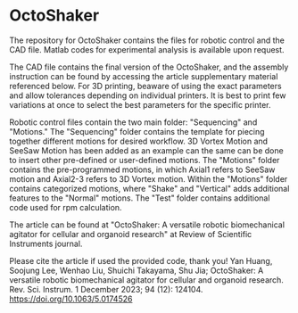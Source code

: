 # OctoShaker
The repository for OctoShaker contains the files for robotic control and the CAD file. Matlab codes for experimental analysis is available upon request. 

The CAD file contains the final version of the OctoShaker, and the assembly instruction can be found by accessing the article supplementary material referenced below. For 3D printing, beaware of using the exact parameters and allow tolerances depending on individual printers. It is best to print few variations at once to select the best parameters for the specific printer.

Robotic control files contain the two main folder: "Sequencing" and "Motions." The "Sequencing" folder contains the template for piecing together different motions for desired workflow. 3D Vortex Motion and SeeSaw Motion has been added as an example can the same can be done to insert other pre-defined or user-defined motions. The "Motions" folder contains the pre-programmed motions, in which Axial1 refers to SeeSaw motion and Axial2-3 refers to 3D Vortex motion. Within the "Motions" folder contains categorized motions, where "Shake" and "Vertical" adds additional features to the "Normal" motions. The "Test" folder contains additional code used for rpm calculation.

The article can be found at "OctoShaker: A versatile robotic biomechanical agitator for cellular and organoid research" at Review of Scientific Instruments journal.

Please cite the article if used the provided code, thank you!
Yan Huang, Soojung Lee, Wenhao Liu, Shuichi Takayama, Shu Jia; OctoShaker: A versatile robotic biomechanical agitator for cellular and organoid research. Rev. Sci. Instrum. 1 December 2023; 94 (12): 124104. https://doi.org/10.1063/5.0174526

